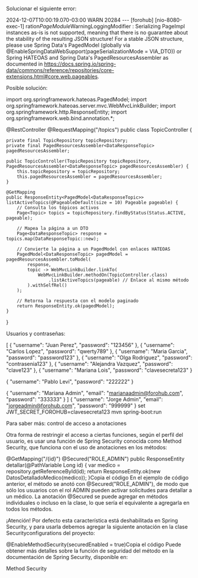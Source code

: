 Solucionar el siguiente error:

2024-12-07T10:00:19.070-03:00  WARN 20284 --- [forohub] [nio-8080-exec-1]
ration$PageModule$WarningLoggingModifier : Serializing PageImpl instances as-is is not supported,
meaning that there is no guarantee about the stability of the resulting JSON structure!
For a stable JSON structure, please use Spring Data's PagedModel (globally via
@EnableSpringDataWebSupport(pageSerializationMode = VIA_DTO))
or Spring HATEOAS and Spring Data's PagedResourcesAssembler as documented in
https://docs.spring.io/spring-data/commons/reference/repositories/core-extensions.html#core.web.pageables.

Posible solución:

import org.springframework.hateoas.PagedModel;
import org.springframework.hateoas.server.mvc.WebMvcLinkBuilder;
import org.springframework.http.ResponseEntity;
import org.springframework.web.bind.annotation.*;

@RestController
@RequestMapping("/topics")
public class TopicController {

    private final TopicRepository topicRepository;
    private final PagedResourcesAssembler<DataResponseTopic> pagedResourcesAssembler;

    public TopicController(TopicRepository topicRepository, PagedResourcesAssembler<DataResponseTopic> pagedResourcesAssembler) {
        this.topicRepository = topicRepository;
        this.pagedResourcesAssembler = pagedResourcesAssembler;
    }

    @GetMapping
    public ResponseEntity<PagedModel<DataResponseTopic>> listActiveTopics(@PageableDefault(size = 10) Pageable pageable) {
        // Consulta los tópicos activos
        Page<Topic> topics = topicRepository.findByStatus(Status.ACTIVE, pageable);

        // Mapea la página a un DTO
        Page<DataResponseTopic> response = topics.map(DataResponseTopic::new);

        // Convierte la página a un PagedModel con enlaces HATEOAS
        PagedModel<DataResponseTopic> pagedModel = pagedResourcesAssembler.toModel(
            response,
            topic -> WebMvcLinkBuilder.linkTo(
                WebMvcLinkBuilder.methodOn(TopicController.class)
                    .listActiveTopics(pageable) // Enlace al mismo método
            ).withSelfRel()
        );

        // Retorna la respuesta con el modelo paginado
        return ResponseEntity.ok(pagedModel);
    }
}

Usuarios y contraseñas:

[
{
"username": "Juan Perez",
"password": "123456"
},
{
"username": "Carlos Lopez",
"password": "qwerty789"
},
{
"username": "Maria Garcia",
"password": "password123"
},
{
"username": "Olga Rodriguez",
"password": "contrasenia123"
},
{
"username": "Alejandra Vazquez",
"password": "clave123"
},
{
"username": "Mariana Lois",
"password": "clavesecreta123"
}

{
"username": "Pablo Levi",
"password": "222222"
}

{
"username": "Mariana Admin",
"email": "marianaadmin@forohub.com",
"password": "333333"
}
]
{
"username": "Jorge Admin",
"email": "jorgeadmin@forohub.com",
"password": "999999"
}
set JWT_SECRET_FOROHUB=clavesecreta123
mvn spring-boot:run

Para saber más: control de acceso a anotaciones

Otra forma de restringir el acceso a ciertas funciones, según el perfil del usuario,
es usar una función de Spring Security conocida como Method Security,
que funciona con el uso de anotaciones en los métodos:

@GetMapping("/{id}")
@Secured("ROLE_ADMIN")
public ResponseEntity detallar(@PathVariable Long id) {
var medico = repository.getReferenceById(id);
return ResponseEntity.ok(new DatosDetalladoMedico(medico));
}Copia el código
En el ejemplo de código anterior, el método se anotó con @Secured("ROLE_ADMIN"), 
de modo que sólo los usuarios con el rol ADMIN pueden activar solicitudes para detallar a un médico.
La anotación @Secured se puede agregar en métodos individuales o incluso en la clase,
lo que sería el equivalente a agregarla en todos los métodos.

¡Atención! Por defecto esta característica está deshabilitada en Spring Security,
y para usarla debemos agregar la siguiente anotación en la clase Securityconfigurations del proyecto:

@EnableMethodSecurity(securedEnabled = true)Copia el código
Puede obtener más detalles sobre la función de seguridad del método en la documentación de
Spring Security, disponible en:

Method Security